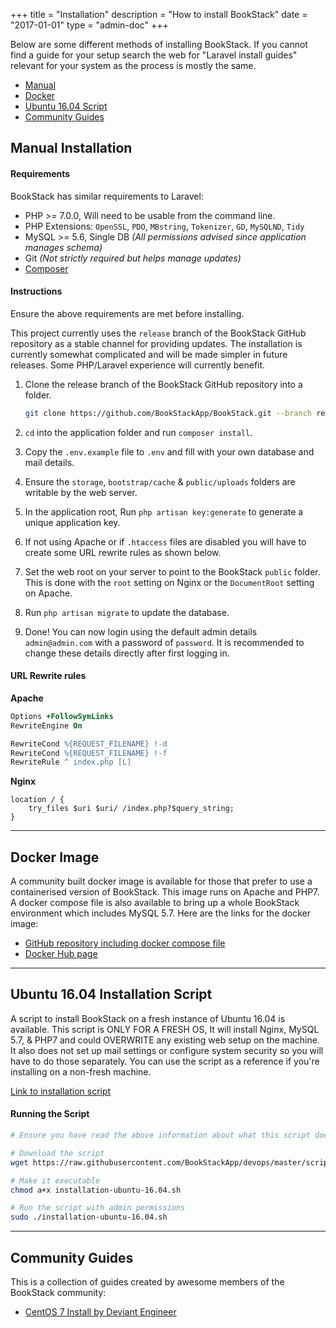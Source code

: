 +++
title = "Installation"
description = "How to install BookStack"
date = "2017-01-01"
type = "admin-doc"
+++

Below are some different methods of installing BookStack. If you cannot find a guide for your setup search the web for "Laravel install guides" relevant for your system as the process is mostly the same.

* [Manual](#manual)
* [Docker](#docker)
* [Ubuntu 16.04 Script](#ubuntu-1604)
* [Community Guides](#community)

## Manual Installation <a name="manual"></a>

#### Requirements

BookStack has similar requirements to Laravel:

* PHP >= 7.0.0, Will need to be usable from the command line.
* PHP Extensions: `OpenSSL`, `PDO`, `MBstring`, `Tokenizer`, `GD`, `MySQLND`, `Tidy`
* MySQL >= 5.6, Single DB *(All permissions advised since application manages schema)*
* Git *(Not strictly required but helps manage updates)*
* [Composer](https://getcomposer.org/)

#### Instructions

Ensure the above requirements are met before installing.

This project currently uses the `release` branch of the BookStack GitHub repository as a stable channel for providing updates. The installation is currently somewhat complicated and will be made simpler in future releases. Some PHP/Laravel experience will currently benefit.

1. Clone the release branch of the BookStack GitHub repository into a folder.

	```bash
	git clone https://github.com/BookStackApp/BookStack.git --branch release --single-branch
	```

2. `cd` into the application folder and run `composer install`.
3. Copy the `.env.example` file to `.env` and fill with your own database and mail details.
4. Ensure the `storage`, `bootstrap/cache` & `public/uploads` folders are writable by the web server.
5. In the application root, Run `php artisan key:generate` to generate a unique application key.
6. If not using Apache or if `.htaccess` files are disabled you will have to create some URL rewrite rules as shown below.
7. Set the web root on your server to point to the BookStack `public` folder. This is done with the `root` setting on Nginx or the `DocumentRoot` setting on Apache.
8. Run `php artisan migrate` to update the database.
9. Done! You can now login using the default admin details `admin@admin.com` with a password of `password`. It is recommended to change these details directly after first logging in.

#### URL Rewrite rules

**Apache**
```apache
Options +FollowSymLinks
RewriteEngine On

RewriteCond %{REQUEST_FILENAME} !-d
RewriteCond %{REQUEST_FILENAME} !-f
RewriteRule ^ index.php [L]
```

**Nginx**
```nginx
location / {
    try_files $uri $uri/ /index.php?$query_string;
}
```

---

## Docker Image <a name="docker"></a>

A community built docker image is available for those that prefer to use a containerised version of BookStack. This image runs on Apache and PHP7. A docker compose file is also available to bring up a whole BookStack environment which includes MySQL 5.7. Here are the links for the docker image:

* [GitHub repository including docker compose file](https://github.com/solidnerd/docker-bookstack)
* [Docker Hub page](https://hub.docker.com/r/solidnerd/bookstack/)

---

## Ubuntu 16.04 Installation Script <a name="ubuntu-1604"></a>

A script to install BookStack on a fresh instance of Ubuntu 16.04 is available. This script is ONLY FOR A FRESH OS, It will install Nginx, MySQL 5.7, & PHP7 and could OVERWRITE any existing web setup on the machine. It also does not set up mail settings or configure system security so you will have to do those separately. You can use the script as a reference if you're installing on a non-fresh machine.

[Link to installation script](https://github.com/BookStackApp/devops/blob/master/scripts/installation-ubuntu-16.04.sh)

#### Running the Script

```bash
# Ensure you have read the above information about what this script does before executing these commands.

# Download the script
wget https://raw.githubusercontent.com/BookStackApp/devops/master/scripts/installation-ubuntu-16.04.sh

# Make it executable
chmod a+x installation-ubuntu-16.04.sh

# Run the script with admin permissions
sudo ./installation-ubuntu-16.04.sh
```

---

## Community Guides <a name="community"></a>

This is a collection of guides created by awesome members of the BookStack community:

* [CentOS 7 Install by Deviant Engineer](https://deviantengineer.com/2017/02/bookstack-centos7/)

